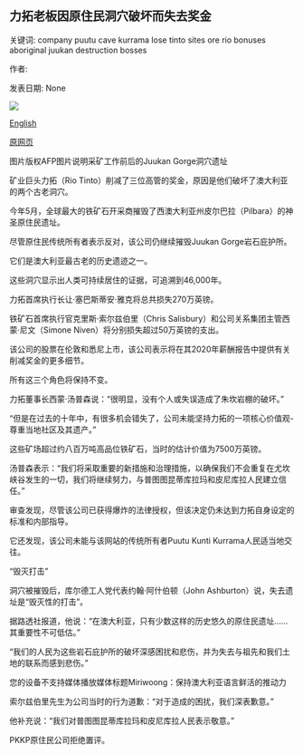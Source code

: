 ## 力拓老板因原住民洞穴破坏而失去奖金

关键词: company puutu cave kurrama lose tinto sites ore rio bonuses aboriginal juukan destruction bosses

作者: 

发表日期: None

![](https://ichef.bbci.co.uk/news/1024/branded_news/1E89/production/_112571870_3e3cadf3-8a81-449e-9788-9ffa4e58ebd8.jpg)

[English](Rio%20Tinto%20bosses%20lose%20bonuses%20over%20Aboriginal%20cave%20destruction.md)

[原网页](https://www.bbc.com/news/business-53885695)

图片版权AFP图片说明采矿工作前后的Juukan Gorge洞穴遗址

矿业巨头力拓（Rio Tinto）削减了三位高管的奖金，原因是他们破坏了澳大利亚的两个古老洞穴。

今年5月，全球最大的铁矿石开采商摧毁了西澳大利亚州皮尔巴拉（Pilbara）的神圣原住民遗址。

尽管原住民传统所有者表示反对，该公司仍继续摧毁Juukan Gorge岩石庇护所。

它们是澳大利亚最古老的历史遗迹之一。

这些洞穴显示出人类可持续居住的证据，可追溯到46,000年。

力拓首席执行长让·塞巴斯蒂安·雅克将总共损失270万英镑。

铁矿石首席执行官克里斯·索尔兹伯里（Chris Salisbury）和公司关系集团主管西蒙·尼文（Simone Niven）将分别损失超过50万英镑的支出。

该公司的股票在伦敦和悉尼上市，该公司表示将在其2020年薪酬报告中提供有关削减奖金的更多细节。

所有这三个角色将保持不变。

力拓董事长西蒙·汤普森说：“很明显，没有个人或失误造成了朱坎岩棚的破坏。”

“但是在过去的十年中，有很多机会错失了，公司未能坚持力拓的一项核心价值观-尊重当地社区及其遗产。”

这些矿场超过约八百万吨高品位铁矿石，当时的估计价值为7500万英镑。

汤普森表示：“我们将采取重要的新措施和治理措施，以确保我们不会重复在尤坎峡谷发生的一切，我们将继续努力，与普图图昆蒂库拉玛和皮尼库拉人民建立信任。”

审查发现，尽管该公司已获得爆炸的法律授权，但该决定仍未达到力拓自身设定的标准和内部指导。

它还发现，该公司未能与该网站的传统所有者Puutu Kunti Kurrama人民适当地交往。

“毁灭打击”

洞穴被摧毁后，库尔德工人党代表约翰·阿什伯顿（John Ashburton）说，失去遗址是“毁灭性的打击”。

据路透社报道，他说：“在澳大利亚，只有少数这样的历史悠久的原住民遗址……其重要性不可低估。”

“我们的人民为这些岩石庇护所的破坏深感困扰和悲伤，并为失去与祖先和我们土地的联系而感到悲伤。”

您的设备不支持媒体播放媒体标题Miriwoong：保持澳大利亚语言鲜活的推动力

索尔兹伯里先生为公司当时的行为道歉：“对于造成的困扰，我们深表歉意。”

他补充说：“我们对普图图昆蒂库拉玛和皮尼库拉人民表示敬意。”

PKKP原住民公司拒绝置评。